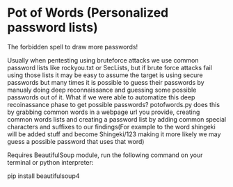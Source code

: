 # Pot of Words (Personalized password lists)
The forbidden spell to draw more passwords!

  Usually when pentesting using bruteforce attacks we use common password lists like rockyou.txt or SecLists, but if brute force attacks fail using those lists it may be easy to assume the target is using secure passwords but many times it is possible to guess their passwords by manualy doing deep reconnaissance and guessing some possible passwords out of it. What if we were able to automatize this deep recoinassance phase to get possible passwords? potofwords.py does this by grabbing common words in a webpage url you provide, creating common words lists and creating a password list by adding common special characters and suffixes to our findings(For example to the word shingeki will be added stuff and become Shingeki/123 making it more likely we may guess a possible password that uses that word)

Requires BeautifulSoup module, run the following command on your terminal or python interpreter:

pip install beautifulsoup4
